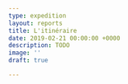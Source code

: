 ```yaml
---
type: expedition
layout: reports
title: L'itinéraire
date: 2019-02-21 00:00:00 +0000
description: TODO
image: ''
draft: true

---
```

